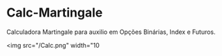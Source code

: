 # Calc-Martingale
Calculadora Martingale para auxilio em Opções Binárias, Index e Futuros.

<img src="/Calc.png" width="10
